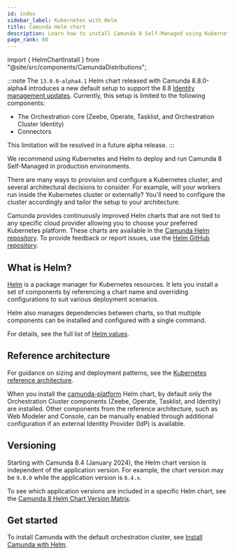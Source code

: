 ```yaml
---
id: index
sidebar_label: Kubernetes with Helm
title: Camunda Helm chart
description: Learn how to install Camunda 8 Self-Managed using Kubernetes with Helm.
page_rank: 80
---
```


import { HelmChartInstall } from "@site/src/components/CamundaDistributions";

:::note
The `13.0.0-alpha4.1` Helm chart released with Camunda 8.8.0-alpha4 introduces a new default setup to support the 8.8 [Identity management updates](/reference/announcements-release-notes/880/880-release-notes.md#identity-management-updates-saasself-managed). Currently, this setup is limited to the following components:

- The Orchestration core (Zeebe, Operate, Tasklist, and Orchestration Cluster Identity)
- Connectors

This limitation will be resolved in a future alpha release.
:::

We recommend using Kubernetes and Helm to deploy and run Camunda 8 Self-Managed in production environments.

There are many ways to provision and configure a Kubernetes cluster, and several architectural decisions to consider. For example, will your workers run inside the Kubernetes cluster or externally? You'll need to configure the cluster accordingly and tailor the setup to your architecture.

Camunda provides continuously improved Helm charts that are not tied to any specific cloud provider allowing you to choose your preferred Kubernetes platform. These charts are available in the [Camunda Helm repository](https://artifacthub.io/packages/helm/camunda/camunda-platform). To provide feedback or report issues, use the [Helm GitHub repository](https://github.com/camunda/camunda-platform-helm/issues).

## What is Helm?

[Helm](https://helm.sh/) is a package manager for Kubernetes resources. It lets you install a set of components by referencing a chart name and overriding configurations to suit various deployment scenarios.

Helm also manages dependencies between charts, so that multiple components can be installed and configured with a single command.

For details, see the full list of [Helm values](https://artifacthub.io/packages/helm/camunda/camunda-platform#parameters).

## Reference architecture

For guidance on sizing and deployment patterns, see the [Kubernetes reference architecture](/self-managed/reference-architecture/kubernetes.md).

When you install the [camunda-platform](https://artifacthub.io/packages/helm/camunda/camunda-platform) Helm chart, by default only the Orchestration Cluster components (Zeebe, Operate, Tasklist, and Identity) are installed. Other components from the reference architecture, such as Web Modeler and Console, can be manually enabled through additional configuration if an external Identity Provider (IdP) is available.

## Versioning

Starting with Camunda 8.4 (January 2024), the Helm chart version is independent of the application version. For example, the chart version may be `9.0.0` while the application version is `8.4.x`.

To see which application versions are included in a specific Helm chart, see the [Camunda 8 Helm Chart Version Matrix](https://helm.camunda.io/camunda-platform/version-matrix/).

## Get started

To install Camunda with the default orchestration cluster, see [Install Camunda with Helm](/self-managed/installation-methods/helm/install.md).
